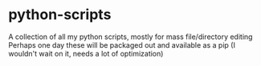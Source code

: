 # python-scripts
A collection of all my python scripts, mostly for mass file/directory editing
Perhaps one day these will be packaged out and available as a pip (I wouldn't wait on it, needs a lot of optimization)
